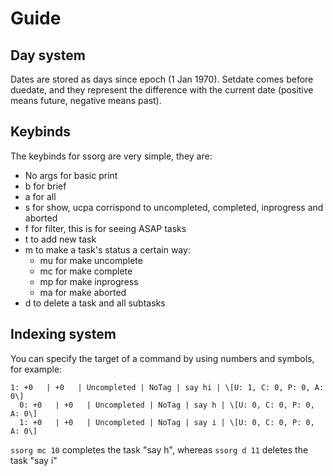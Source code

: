 # Guide
## Day system
Dates are stored as days since epoch (1 Jan 1970). Setdate comes before duedate, and they represent the difference with the current date (positive means future, negative means past).

## Keybinds
The keybinds for ssorg are very simple, they are:
- No args for basic print
- b for brief
- a for all
- s for show, ucpa corrispond to uncompleted, completed, inprogress and aborted
- f for filter, this is for seeing ASAP tasks
- t to add new task
- m to make a task's status a certain way:
  - mu for make uncomplete
  - mc for make complete
  - mp for make inprogress
  - ma for make aborted
- d to delete a task and all subtasks

## Indexing system
You can specify the target of a command by using numbers and symbols, for example:
```
1: +0   | +0   | Uncompleted | NoTag | say hi | \[U: 1, C: 0, P: 0, A: 0\]
  0: +0   | +0   | Uncompleted | NoTag | say h | \[U: 0, C: 0, P: 0, A: 0\]
  1: +0   | +0   | Uncompleted | NoTag | say i | \[U: 0, C: 0, P: 0, A: 0\]
```
`ssorg mc 10` completes the task "say h", whereas `ssorg d 11` deletes the task "say i"

